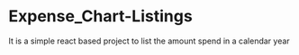 # Expense_Chart-Listings
It is a simple react based project to list the amount spend in a calendar year
